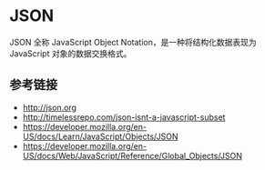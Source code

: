 # JSON

JSON 全称 JavaScript Object Notation，是一种将结构化数据表现为 JavaScript 对象的数据交换格式。

## 参考链接
* http://json.org
* http://timelessrepo.com/json-isnt-a-javascript-subset
* https://developer.mozilla.org/en-US/docs/Learn/JavaScript/Objects/JSON
* https://developer.mozilla.org/en-US/docs/Web/JavaScript/Reference/Global_Objects/JSON

